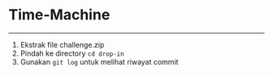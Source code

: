 # Time-Machine
---
1. Ekstrak file challenge.zip
2. Pindah ke directory `cd drop-in`
3. Gunakan `git log` untuk melihat riwayat commit

